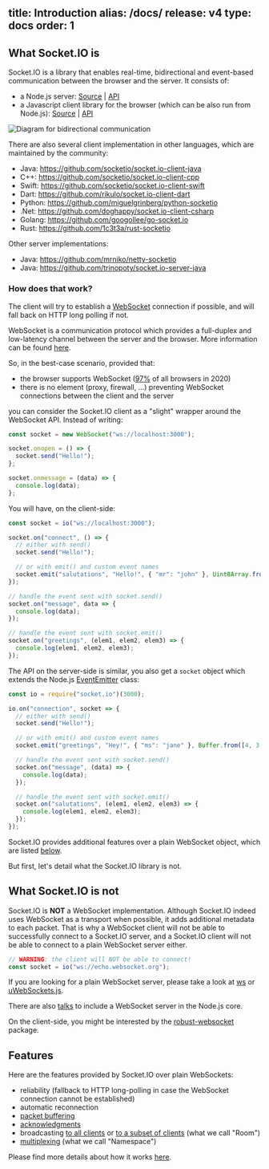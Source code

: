 title: Introduction
alias: /docs/
release: v4
type: docs
order: 1
---

## What Socket.IO is

Socket.IO is a library that enables real-time, bidirectional and event-based communication between the browser and the server. It consists of:

- a Node.js server: [Source](https://github.com/socketio/socket.io) | [API](/docs/v4/server-api/)
- a Javascript client library for the browser (which can be also run from Node.js): [Source](https://github.com/socketio/socket.io-client) | [API](/docs/v4/client-api/)

<img src="/images/bidirectional-communication.png" alt="Diagram for bidirectional communication" />

There are also several client implementation in other languages, which are maintained by the community:

- Java: https://github.com/socketio/socket.io-client-java
- C++: https://github.com/socketio/socket.io-client-cpp
- Swift: https://github.com/socketio/socket.io-client-swift
- Dart: https://github.com/rikulo/socket.io-client-dart
- Python: https://github.com/miguelgrinberg/python-socketio
- .Net: https://github.com/doghappy/socket.io-client-csharp
- Golang: https://github.com/googollee/go-socket.io
- Rust: https://github.com/1c3t3a/rust-socketio

Other server implementations:

- Java: https://github.com/mrniko/netty-socketio
- Java: https://github.com/trinopoty/socket.io-server-java

### How does that work?

The client will try to establish a [WebSocket](https://developer.mozilla.org/en-US/docs/Web/API/WebSocket) connection if possible, and will fall back on HTTP long polling if not.

WebSocket is a communication protocol which provides a full-duplex and low-latency channel between the server and the browser. More information can be found [here](https://en.wikipedia.org/wiki/WebSocket).

So, in the best-case scenario, provided that:

- the browser supports WebSocket ([97%](https://caniuse.com/#search=websocket) of all browsers in 2020)
- there is no element (proxy, firewall, ...) preventing WebSocket connections between the client and the server  

you can consider the Socket.IO client as a "slight" wrapper around the WebSocket API. Instead of writing:

```js
const socket = new WebSocket("ws://localhost:3000");

socket.onopen = () => {
  socket.send("Hello!");
};

socket.onmessage = (data) => {
  console.log(data);
};
```

You will have, on the client-side:

```js
const socket = io("ws://localhost:3000");

socket.on("connect", () => {
  // either with send()
  socket.send("Hello!");

  // or with emit() and custom event names
  socket.emit("salutations", "Hello!", { "mr": "john" }, Uint8Array.from([1, 2, 3, 4]));
});

// handle the event sent with socket.send()
socket.on("message", data => {
  console.log(data);
});

// handle the event sent with socket.emit()
socket.on("greetings", (elem1, elem2, elem3) => {
  console.log(elem1, elem2, elem3);
});
```

The API on the server-side is similar, you also get a `socket` object which extends the Node.js [EventEmitter](https://nodejs.org/docs/latest/api/events.html#events_class_eventemitter) class:

```js
const io = require("socket.io")(3000);

io.on("connection", socket => {
  // either with send()
  socket.send("Hello!");

  // or with emit() and custom event names
  socket.emit("greetings", "Hey!", { "ms": "jane" }, Buffer.from([4, 3, 3, 1]));

  // handle the event sent with socket.send()
  socket.on("message", (data) => {
    console.log(data);
  });

  // handle the event sent with socket.emit()
  socket.on("salutations", (elem1, elem2, elem3) => {
    console.log(elem1, elem2, elem3);
  });
});
```

Socket.IO provides additional features over a plain WebSocket object, which are listed [below](#Features).

But first, let's detail what the Socket.IO library is not.

## What Socket.IO is not

Socket.IO is **NOT** a WebSocket implementation. Although Socket.IO indeed uses WebSocket as a transport when possible, it adds additional metadata to each packet. That is why a WebSocket client will not be able to successfully connect to a Socket.IO server, and a Socket.IO client will not be able to connect to a plain WebSocket server either.

```js
// WARNING: the client will NOT be able to connect!
const socket = io("ws://echo.websocket.org");
```

If you are looking for a plain WebSocket server, please take a look at [ws](https://github.com/websockets/ws) or [uWebSockets.js](https://github.com/uNetworking/uWebSockets.js).

There are also [talks](https://github.com/nodejs/node/issues/19308) to include a WebSocket server in the Node.js core.

On the client-side, you might be interested by the [robust-websocket](https://github.com/nathanboktae/robust-websocket) package.

## Features

Here are the features provided by Socket.IO over plain WebSockets:

- reliability (fallback to HTTP long-polling in case the WebSocket connection cannot be established)
- automatic reconnection
- [packet buffering](/docs/v4/client-offline-behavior/#Buffered-events)
- [acknowledgments](/docs/v4/emitting-events/#Acknowledgements)
- broadcasting [to all clients](/docs/v4/broadcasting-events/) or [to a subset of clients](/docs/v4/rooms/) (what we call "Room")
- [multiplexing](/docs/v4/namespaces/) (what we call "Namespace")

Please find more details about how it works [here](/docs/v4/how-it-works/).
